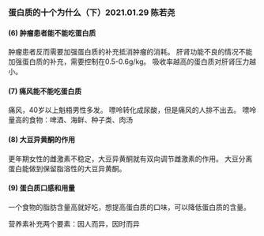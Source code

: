 ### 蛋白质的十个为什么（下）2021.01.29 陈若尧

#### (6) 肿瘤患者能不能吃蛋白质
肿瘤患者反而需要加强蛋白质的补充抵消肿瘤的消耗。
肝肾功能不良的情况不能加强蛋白质的补充，需要控制在0.5-0.6g/kg。
吸收率越高的蛋白质对肝肾压力越小。

#### (7) 痛风能不能吃蛋白质
痛风，40岁以上魁梧男性多发。
嘌呤转化成尿酸，但是痛风的人排不出去。
嘌呤量高的食物：啤酒、海鲜、种子类、肉汤

#### (8) 大豆异黄酮的作用
更年期女性的雌激素不稳定，大豆异黄酮就有双向调节雌激素的作用。
大豆分离蛋白能做到保留脂溶性的大豆异黄酮。

#### (9) 蛋白质口感和用量
一个食物的脂肪含量高就好吃，想提高蛋白质的口味，可以降低蛋白质的含量。

营养素补充两个要素：因人而异，因时而异

